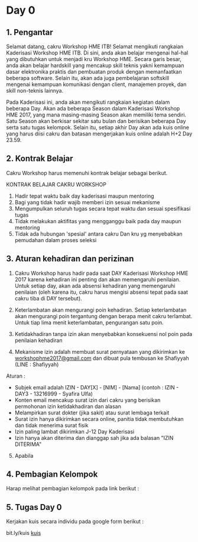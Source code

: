 # Day 0

## 1. Pengantar

Selamat datang, cakru Workshop HME ITB!
Selamat mengikuti rangkaian Kaderisasi Workshop HME ITB. Di sini, anda akan belajar mengenai hal-hal yang dibutuhkan untuk menjadi kru Workshop HME. Secara garis besar, anda akan belajar hardskill yang mencakup skill teknis yakni kemampuan dasar elektronika praktis dan pembuatan produk dengan memanfaatkan beberapa software. Selain itu, akan ada juga pembelajaran softskill mengenai kemampuan komunikasi dengan client, manajemen proyek, dan skill non-teknis lainnya.

Pada Kaderisasi ini, anda akan mengikuti rangkaian kegiatan dalam beberapa Day. Akan ada beberapa Season dalam Kaderisasi Workshop HME 2017, yang mana masing-masing Season akan memiliki tema sendiri. Satu Season akan berkisar sekitar satu bulan dan berisikan beberapa Day serta satu tugas kelompok. Selain itu, setiap akhir Day akan ada kuis online yang harus diisi cakru dan batasan mengerjakan kuis online adalah H+2 Day 23.59.

## 2. Kontrak Belajar

Cakru Workshop harus memenuhi kontrak belajar sebagai berikut.

KONTRAK BELAJAR CAKRU WORKSHOP
1. Hadir tepat waktu baik day kaderisasi maupun mentoring
2. Bagi yang tidak hadir wajib memberi izin sesuai mekanisme
3. Mengumpulkan seluruh tugas secara tepat waktu dan sesuai spesifikasi tugas
4. Tidak melakukan aktifitas yang mengganggu baik pada day maupun mentoring
5. Tidak ada hubungan 'spesial' antara cakru Dan kru yg menyebabkan pemudahan dalam proses seleksi

## 3. Aturan kehadiran dan perizinan

1. Cakru Workshop harus hadir pada saat DAY Kaderisasi Workshop HME 2017 karena kehadiran ini penting dan akan memengaruhi penilaian. Untuk setiap day, akan ada absensi kehadiran yang memengaruhi penilaian (oleh karena itu, cakru harus mengisi absensi tepat pada saat cakru tiba di DAY tersebut).

2. Keterlambatan akan mengurangi poin kehadiran. Setiap keterlambatan akan mengurangi poin tergantung dengan berapa menit cakru terlambat. Untuk tiap lima menit keterlambatan, pengurangan satu poin.

3. Ketidakhadiran tanpa izin akan menyebabkan konsekuensi nol poin pada penilaian kehadiran

4. Mekanisme izin adalah membuat surat pernyataan yang dikirimkan ke workshophme2017@gmail.com dan dibuat pula tembusan ke Shafiyyah (LINE : Shafiyyah)

Aturan : 
* Subjek email adalah IZIN - DAY[X] - [NIM] - [Nama] (contoh : IZIN - DAY3 - 13216999 - Syafira Ulfa)
* Konten email mencakup surat izin dari cakru yang berisikan permohonan izin ketidakhadiran dan alasan
* Melampirkan surat dokter (jika sakit) atau surat lembaga terkait
* Surat izin hanya dikirimkan secara online, panitia tidak membutuhkan dan tidak menerima surat fisik
* Izin paling lambat dikirimkan J-12 Day Kaderisasi
* Izin hanya akan diterima dan dianggap sah jika ada balasan "IZIN DITERIMA"
  
5. Apabila 

## 4. Pembagian Kelompok

Harap melihat pembagian kelompok pada link berikut : 


## 5. Tugas Day 0

Kerjakan kuis secara individu pada google form berikut :

bit.ly/kuis [kuis]






[kuis]: bit.ly/kuis



